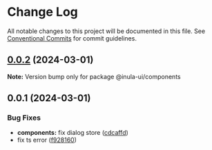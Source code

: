 # Change Log

All notable changes to this project will be documented in this file. See [Conventional Commits](https://conventionalcommits.org) for commit guidelines.

## [0.0.2](https://github.com/inula-ui/inula-ui/compare/v0.0.1...v0.0.2) (2024-03-01)

**Note:** Version bump only for package @inula-ui/components

## 0.0.1 (2024-03-01)

### Bug Fixes

- **components:** fix dialog store ([cdcaffd](https://github.com/inula-ui/inula-ui/commit/cdcaffdd51112b845b8cf8a3e57bb0326e2c8efa))
- fix ts error ([f928160](https://github.com/inula-ui/inula-ui/commit/f92816053176b715727adf8c800a8172ad1eff93))
